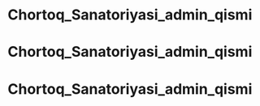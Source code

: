 # Chortoq_Sanatoriyasi_admin_qismi
# Chortoq_Sanatoriyasi_admin_qismi
# Chortoq_Sanatoriyasi_admin_qismi
